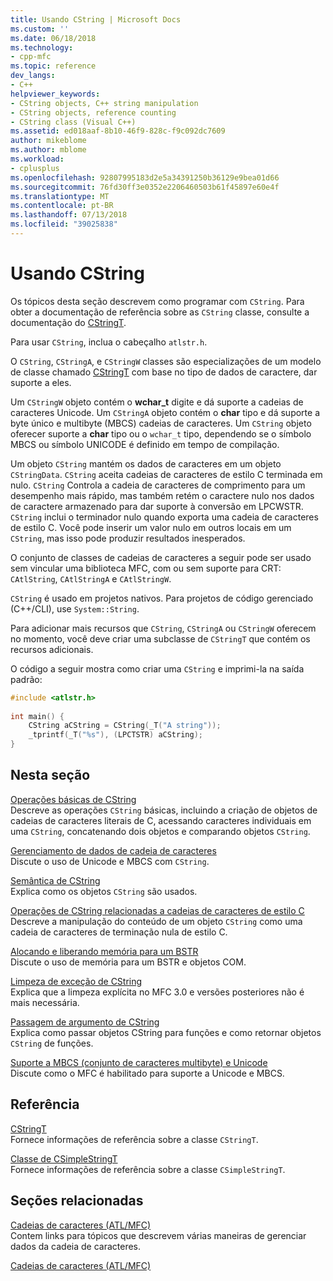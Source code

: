 ```yaml
---
title: Usando CString | Microsoft Docs
ms.custom: ''
ms.date: 06/18/2018
ms.technology:
- cpp-mfc
ms.topic: reference
dev_langs:
- C++
helpviewer_keywords:
- CString objects, C++ string manipulation
- CString objects, reference counting
- CString class (Visual C++)
ms.assetid: ed018aaf-8b10-46f9-828c-f9c092dc7609
author: mikeblome
ms.author: mblome
ms.workload:
- cplusplus
ms.openlocfilehash: 92807995183d2e5a34391250b36129e9bea01d66
ms.sourcegitcommit: 76fd30ff3e0352e2206460503b61f45897e60e4f
ms.translationtype: MT
ms.contentlocale: pt-BR
ms.lasthandoff: 07/13/2018
ms.locfileid: "39025838"
---
```

# <a name="using-cstring"></a>Usando CString
Os tópicos desta seção descrevem como programar com `CString`. Para obter a documentação de referência sobre as `CString` classe, consulte a documentação do [CStringT](../atl-mfc-shared/reference/cstringt-class.md).  
  
 Para usar `CString`, inclua o cabeçalho `atlstr.h`.  
  
 O `CString`, `CStringA`, e `CStringW` classes são especializações de um modelo de classe chamado [CStringT](../atl-mfc-shared/reference/cstringt-class.md) com base no tipo de dados de caractere, dar suporte a eles.  
  
 Um `CStringW` objeto contém o **wchar_t** digite e dá suporte a cadeias de caracteres Unicode. Um `CStringA` objeto contém o **char** tipo e dá suporte a byte único e multibyte (MBCS) cadeias de caracteres. Um `CString` objeto oferecer suporte a **char** tipo ou o `wchar_t` tipo, dependendo se o símbolo MBCS ou símbolo UNICODE é definido em tempo de compilação.  
  
 Um objeto `CString` mantém os dados de caracteres em um objeto `CStringData`. `CString` aceita cadeias de caracteres de estilo C terminada em nulo. `CString` Controla a cadeia de caracteres de comprimento para um desempenho mais rápido, mas também retém o caractere nulo nos dados de caractere armazenado para dar suporte à conversão em LPCWSTR. `CString` inclui o terminador nulo quando exporta uma cadeia de caracteres de estilo C. Você pode inserir um valor nulo em outros locais em um `CString`, mas isso pode produzir resultados inesperados.  
  
 O conjunto de classes de cadeias de caracteres a seguir pode ser usado sem vincular uma biblioteca MFC, com ou sem suporte para CRT: `CAtlString`, `CAtlStringA` e `CAtlStringW`.  
  
 `CString` é usado em projetos nativos. Para projetos de código gerenciado (C++/CLI), use `System::String`.  
  
 Para adicionar mais recursos que `CString`, `CStringA` ou `CStringW` oferecem no momento, você deve criar uma subclasse de `CStringT` que contém os recursos adicionais.  
  
 O código a seguir mostra como criar uma `CString` e imprimi-la na saída padrão:  
  
```cpp  
#include <atlstr.h>  
  
int main() {  
    CString aCString = CString(_T("A string"));  
    _tprintf(_T("%s"), (LPCTSTR) aCString);  
}  
```  
  
## <a name="in-this-section"></a>Nesta seção  
 [Operações básicas de CString](../atl-mfc-shared/basic-cstring-operations.md)  
 Descreve as operações `CString` básicas, incluindo a criação de objetos de cadeias de caracteres literais de C, acessando caracteres individuais em uma `CString`, concatenando dois objetos e comparando objetos `CString`.  
  
 [Gerenciamento de dados de cadeia de caracteres](../atl-mfc-shared/string-data-management.md)  
 Discute o uso de Unicode e MBCS com `CString`.  
  
 [Semântica de CString](../atl-mfc-shared/cstring-semantics.md)  
 Explica como os objetos `CString` são usados.  
  
 [Operações de CString relacionadas a cadeias de caracteres de estilo C](../atl-mfc-shared/cstring-operations-relating-to-c-style-strings.md)  
 Descreve a manipulação do conteúdo de um objeto `CString` como uma cadeia de caracteres de terminação nula de estilo C.  
  
 [Alocando e liberando memória para um BSTR](../atl-mfc-shared/allocating-and-releasing-memory-for-a-bstr.md)  
 Discute o uso de memória para um BSTR e objetos COM.  
  
 [Limpeza de exceção de CString](../atl-mfc-shared/cstring-exception-cleanup.md)  
 Explica que a limpeza explícita no MFC 3.0 e versões posteriores não é mais necessária.  
  
 [Passagem de argumento de CString](../atl-mfc-shared/cstring-argument-passing.md)  
 Explica como passar objetos CString para funções e como retornar objetos `CString` de funções.  
  
 [Suporte a MBCS (conjunto de caracteres multibyte) e Unicode](../atl-mfc-shared/unicode-and-multibyte-character-set-mbcs-support.md)  
 Discute como o MFC é habilitado para suporte a Unicode e MBCS.  
  
## <a name="reference"></a>Referência  
 [CStringT](../atl-mfc-shared/reference/cstringt-class.md)  
 Fornece informações de referência sobre a classe `CStringT`.  
  
 [Classe de CSimpleStringT](../atl-mfc-shared/reference/csimplestringt-class.md)  
 Fornece informações de referência sobre a classe `CSimpleStringT`.  
  
## <a name="related-sections"></a>Seções relacionadas  
 [Cadeias de caracteres (ATL/MFC)](../atl-mfc-shared/strings-atl-mfc.md)  
 Contem links para tópicos que descrevem várias maneiras de gerenciar dados da cadeia de caracteres.  
  
 [Cadeias de caracteres (ATL/MFC)](../atl-mfc-shared/strings-atl-mfc.md)


